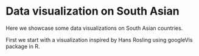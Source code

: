 # Data visualization on South Asian

Here we showcase some data visualizations on South Asian countries. 

First we start with a visualization inspired by Hans Rosling using googleVis package in R. 



